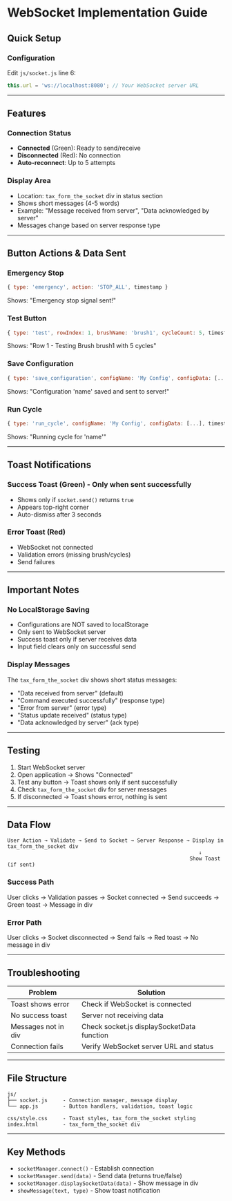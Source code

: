 # WebSocket Implementation Guide

## Quick Setup

### Configuration
Edit `js/socket.js` line 6:
```javascript
this.url = 'ws://localhost:8080'; // Your WebSocket server URL
```

---

## Features

### Connection Status
- **Connected** (Green): Ready to send/receive
- **Disconnected** (Red): No connection
- **Auto-reconnect**: Up to 5 attempts

### Display Area
- Location: `tax_form_the_socket` div in status section
- Shows short messages (4-5 words)
- Example: "Message received from server", "Data acknowledged by server"
- Messages change based on server response type

---

## Button Actions & Data Sent

### Emergency Stop
```javascript
{ type: 'emergency', action: 'STOP_ALL', timestamp }
```
Shows: "Emergency stop signal sent!"

### Test Button
```javascript
{ type: 'test', rowIndex: 1, brushName: 'brush1', cycleCount: 5, timestamp }
```
Shows: "Row 1 - Testing Brush brush1 with 5 cycles"

### Save Configuration
```javascript
{ type: 'save_configuration', configName: 'My Config', configData: [...], timestamp }
```
Shows: "Configuration 'name' saved and sent to server!"

### Run Cycle
```javascript
{ type: 'run_cycle', configName: 'My Config', configData: [...], timestamp }
```
Shows: "Running cycle for 'name'"

---

## Toast Notifications

### Success Toast (Green) - Only when sent successfully
- Shows only if `socket.send()` returns `true`
- Appears top-right corner
- Auto-dismiss after 3 seconds

### Error Toast (Red)
- WebSocket not connected
- Validation errors (missing brush/cycles)
- Send failures

---

## Important Notes

### No LocalStorage Saving
- Configurations are NOT saved to localStorage
- Only sent to WebSocket server
- Success toast only if server receives data
- Input field clears only on successful send

### Display Messages
The `tax_form_the_socket` div shows short status messages:
- "Data received from server" (default)
- "Command executed successfully" (response type)
- "Error from server" (error type)
- "Status update received" (status type)
- "Data acknowledged by server" (ack type)

---

## Testing

1. Start WebSocket server
2. Open application → Shows "Connected"
3. Test any button → Toast shows only if sent successfully
4. Check `tax_form_the_socket` div for server messages
5. If disconnected → Toast shows error, nothing is sent

---

## Data Flow

```
User Action → Validate → Send to Socket → Server Response → Display in tax_form_the_socket div
                                                              ↓
                                                           Show Toast (if sent)
```

### Success Path
User clicks → Validation passes → Socket connected → Send succeeds → Green toast → Message in div

### Error Path
User clicks → Socket disconnected → Send fails → Red toast → No message in div

---

## Troubleshooting

| Problem | Solution |
|---------|----------|
| Toast shows error | Check if WebSocket is connected |
| No success toast | Server not receiving data |
| Messages not in div | Check socket.js displaySocketData function |
| Connection fails | Verify WebSocket server URL and status |

---

## File Structure

```
js/
├── socket.js     - Connection manager, message display
└── app.js        - Button handlers, validation, toast logic

css/style.css     - Toast styles, tax_form_the_socket styling
index.html        - tax_form_the_socket div
```

---

## Key Methods

- `socketManager.connect()` - Establish connection
- `socketManager.send(data)` - Send data (returns true/false)
- `socketManager.displaySocketData(data)` - Show message in div
- `showMessage(text, type)` - Show toast notification
